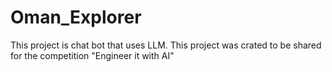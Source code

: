 # Oman_Explorer
This project is chat bot that uses LLM. This project was crated to be shared for the competition  "Engineer it with AI"
